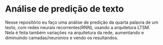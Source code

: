 # Análise de predição de texto

Nesse repositório eu faço uma análise de predição da quarta palavra de um texto, com redes neurais recorrentes(RNN), usando a arquitetura LTSM.
Nela é feita também variações na arquitetura da rede, aumentando e diminuindo camadas/neuronios e vendo os resultandos.
